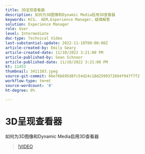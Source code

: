 ```yaml
---
title: 3D呈现查看器
description: 如何为3D图像和Dynamic Media启用3D查看器
keywords: KCS， AEM,Experience Manager，疑难解答
solution: Experience Manager
role: User
level: Intermediate
doc-type: Technical Video
last-substantial-update: 2022-11-10T00:00:00Z
article-created-by: Emily Geary
article-created-date: 11/10/2022 3:21:00 PM
article-published-by: Sean Schnoor
article-published-date: 11/10/2022 3:21:00 PM
kt: 11453
thumbnail: 3411103.jpeg
source-git-commit: 66e76b695d8fc54d24c18d2599372694f947f7f2
workflow-type: tm+mt
source-wordcount: '0'
ht-degree: 0%

---
```



# 3D呈现查看器

如何为3D图像和Dynamic Media启用3D查看器


>[!VIDEO](https://video.tv.adobe.com/v/3411103/?quality=12&learn=on)
